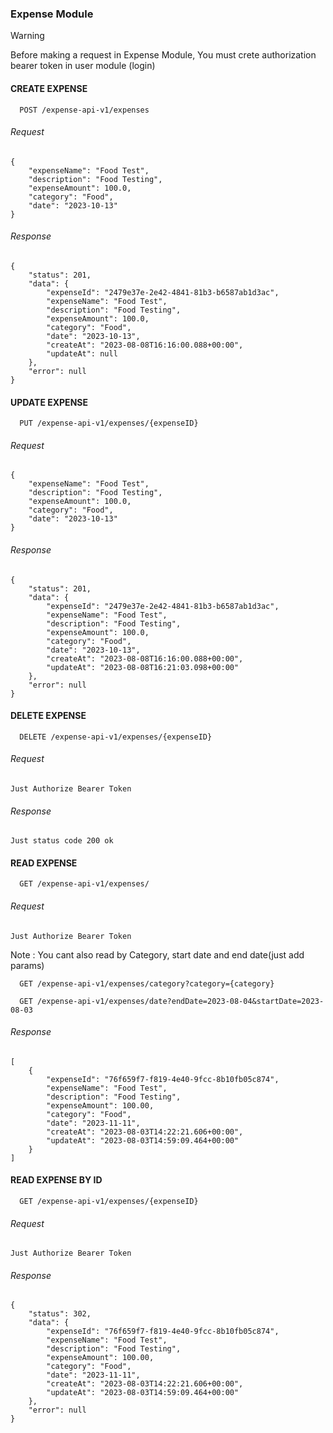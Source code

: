 ### Expense Module
> [!WARNING]
Before making a request in Expense Module, You must crete authorization bearer token in user module (login)

#### CREATE EXPENSE
```http
  POST /expense-api-v1/expenses
```
###### Request
```
{
    "expenseName": "Food Test",
    "description": "Food Testing",
    "expenseAmount": 100.0,
    "category": "Food",
    "date": "2023-10-13"
}
```
###### Response
```
{
    "status": 201,
    "data": {
        "expenseId": "2479e37e-2e42-4841-81b3-b6587ab1d3ac",
        "expenseName": "Food Test",
        "description": "Food Testing",
        "expenseAmount": 100.0,
        "category": "Food",
        "date": "2023-10-13",
        "createAt": "2023-08-08T16:16:00.088+00:00",
        "updateAt": null
    },
    "error": null
}
```

#### UPDATE EXPENSE
```http
  PUT /expense-api-v1/expenses/{expenseID}
```
###### Request
```
{
    "expenseName": "Food Test",
    "description": "Food Testing",
    "expenseAmount": 100.0,
    "category": "Food",
    "date": "2023-10-13"
}
```
###### Response
```
{
    "status": 201,
    "data": {
        "expenseId": "2479e37e-2e42-4841-81b3-b6587ab1d3ac",
        "expenseName": "Food Test",
        "description": "Food Testing",
        "expenseAmount": 100.0,
        "category": "Food",
        "date": "2023-10-13",
        "createAt": "2023-08-08T16:16:00.088+00:00",
        "updateAt": "2023-08-08T16:21:03.098+00:00"
    },
    "error": null
}
```

#### DELETE EXPENSE
```http
  DELETE /expense-api-v1/expenses/{expenseID}
```
###### Request
```
Just Authorize Bearer Token
```
###### Response
```
Just status code 200 ok
```

#### READ EXPENSE
```http
  GET /expense-api-v1/expenses/
```
###### Request
```
Just Authorize Bearer Token 
```
Note : You cant also read by Category, start date and end date(just add params)
```http
  GET /expense-api-v1/expenses/category?category={category}
```
```http
  GET /expense-api-v1/expenses/date?endDate=2023-08-04&startDate=2023-08-03
```
###### Response
```
[
    {
        "expenseId": "76f659f7-f819-4e40-9fcc-8b10fb05c874",
        "expenseName": "Food Test",
        "description": "Food Testing",
        "expenseAmount": 100.00,
        "category": "Food",
        "date": "2023-11-11",
        "createAt": "2023-08-03T14:22:21.606+00:00",
        "updateAt": "2023-08-03T14:59:09.464+00:00"
    }
]
```

#### READ EXPENSE BY ID
```http
  GET /expense-api-v1/expenses/{expenseID}
```
###### Request
```
Just Authorize Bearer Token
```
###### Response
```
{
    "status": 302,
    "data": {
        "expenseId": "76f659f7-f819-4e40-9fcc-8b10fb05c874",
        "expenseName": "Food Test",
        "description": "Food Testing",
        "expenseAmount": 100.00,
        "category": "Food",
        "date": "2023-11-11",
        "createAt": "2023-08-03T14:22:21.606+00:00",
        "updateAt": "2023-08-03T14:59:09.464+00:00"
    },
    "error": null
}
```
